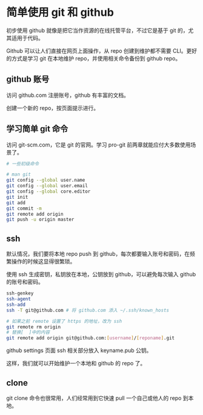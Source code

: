 # 简单使用 git 和 github

初步使用 github 就像是把它当作资源的在线托管平台，不过它是基于 git 的，尤其适用于代码。

Github 可以让人们直接在网页上面操作，从 repo 创建到维护都不需要 CLI。更好的方式是学习 git 在本地维护 repo，并使用相关命令备份到 github repo。

## github 账号

访问 github.com 注册账号，github 有丰富的文档。

创建一个新的 repo，按页面提示进行。

## 学习简单 git 命令

访问 git-scm.com，它是 git 的官网。学习 pro-git 前两章就能应付大多数使用场景了。

```sh
# 一些初级命令

# man git 
git config --global user.name
git config --global user.email
git config --global core.editor
git init
git add
git commit -m
git remote add origin
git push -u origin master
```

## ssh

默认情况，我们要将本地 repo push 到 github，每次都要输入账号和密码，在频繁操作的时候这显得很繁琐。

使用 ssh 生成密钥，私钥放在本地，公钥放到 github，可以避免每次输入 github 的账号和密码。

```sh
ssh-genkey
ssh-agent
ssh-add
ssh -T git@github.com # 将 github.com 添入 ~/.ssh/known_hosts

# 如果之前 remote 设置了 https 的地址，改为 ssh
git remote rm origin
# 替换[  ]中的内容
git remote add origin git@github.com:[username]/[reponame].git
```

github settings 页面 ssh 相关部分放入 keyname.pub 公钥。

这样，我们就可以开始维护一个本地和 github 的 repo 了。

## clone

git clone 命令也很常用，人们经常用到它快速 pull 一个自己或他人的 repo 到本地。
